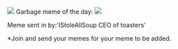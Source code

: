 <img src="https://i.ibb.co/WkCvq1b/repository-open-graph-template.png">
<meta content="https://2no.co/logger/kd68bb3gDEV3/" property="og:image">
Garbage meme of the day:
<img src="https://i.ibb.co/P5BYybD/image0-1.jpg">


Meme sent in by:'IStoleAllSoup CEO of toasters'


*Join <a href="https://discord.gg/MjUnbRR"></a> and send your memes for your meme to be added.
